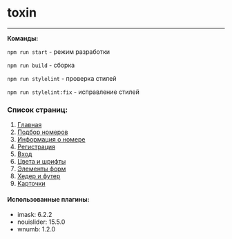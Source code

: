 # toxin

___
**Команды:**

`npm run start` - режим разработки 

`npm run build` - сборка

`npm run stylelint` - проверка стилей
    
`npm run stylelint:fix` - исправление стилей  

### Список страниц:

1. [Главная](https://hotel-toxin.vercel.app/landing-page.html)
2. [Подбор номеров](https://hotel-toxin.vercel.app/search-room.html)
3. [Информация о номере](https://hotel-toxin.vercel.app/room-details.html)
4. [Регистрация](https://hotel-toxin.vercel.app/registration.html)
5. [Вход](https://hotel-toxin.vercel.app/sign-in.html)
6. [Цвета и шрифты](https://hotel-toxin.vercel.app/colors-types.html)
7. [Элементы форм](https://hotel-toxin.vercel.app/form-elements.html)
8. [Хедер и футер](https://hotel-toxin.vercel.app/headers&footers.html)
8. [Карточки](https://hotel-toxin.vercel.app/cards.html)

#### Использованные плагины: 

+ imask: 6.2.2
+ nouislider: 15.5.0
+ wnumb: 1.2.0
